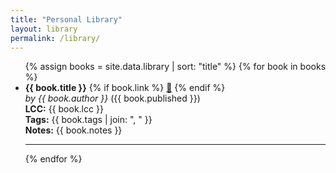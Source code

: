 ```yaml
---
title: "Personal Library"
layout: library
permalink: /library/
---
```


<ul>
  {% assign books = site.data.library | sort: "title" %}
  {% for book in books %}
    <li>
      <strong>{{ book.title }}</strong>  
      {% if book.link %}
        <a href="{{ book.link }}" target="_blank" title="Open external link">🔗</a>
      {% endif %}
      <br>
      <em>by {{ book.author }}</em> ({{ book.published }})<br>
      <strong>LCC:</strong> {{ book.lcc }}<br>
      <strong>Tags:</strong> {{ book.tags | join: ", " }}<br>
      <strong>Notes:</strong> {{ book.notes }}
    </li>
    <hr>
  {% endfor %}
</ul>
